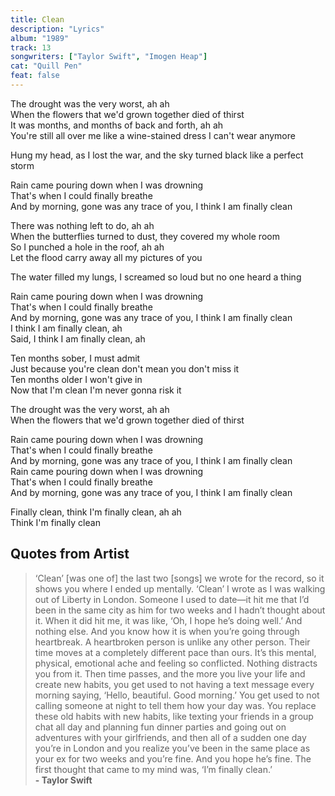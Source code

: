 ```yaml
---
title: Clean
description: "Lyrics"
album: "1989"
track: 13
songwriters: ["Taylor Swift", "Imogen Heap"]
cat: "Quill Pen"
feat: false
---
```


<p className="verse-one">
The drought was the very worst, ah ah <br />
When the flowers that we'd grown together died of thirst <br />
It was months, and months of back and forth, ah ah <br />
You're still all over me like a wine-stained dress I can't wear anymore <br />
</p>
<p className="pre-chorus">
Hung my head, as I lost the war, and the sky turned black like a perfect storm <br />
</p>
<p className="chorus">
Rain came pouring down when I was drowning <br />
That's when I could finally breathe <br />
And by morning, gone was any trace of you, I think I am finally clean <br />
</p>
<p className="verse-two">
There was nothing left to do, ah ah <br />
When the butterflies turned to dust, they covered my whole room <br />
So I punched a hole in the roof, ah ah <br />
Let the flood carry away all my pictures of you <br />
</p>
<p className="pre-chorus">
The water filled my lungs, I screamed so loud but no one heard a thing <br />
</p>
<p className="chorus">
Rain came pouring down when I was drowning <br />
That's when I could finally breathe <br />
And by morning, gone was any trace of you, I think I am finally clean <br />
I think I am finally clean, ah <br />
Said, I think I am finally clean, ah <br />
</p>
<p className="bridge">
Ten months sober, I must admit <br />
Just because you're clean don't mean you don't miss it <br />
Ten months older I won't give in <br />
Now that I'm clean I'm never gonna risk it <br />
</p>
<p className="breakdown">
The drought was the very worst, ah ah <br />
When the flowers that we'd grown together died of thirst <br />
</p>
<p className="chorus">
Rain came pouring down when I was drowning <br />
That's when I could finally breathe <br />
And by morning, gone was any trace of you, I think I am finally clean <br />
Rain came pouring down when I was drowning <br />
That's when I could finally breathe <br />
And by morning, gone was any trace of you, I think I am finally clean <br />
</p>
<p className="outro">
Finally clean, think I'm finally clean, ah ah <br />
Think I'm finally clean <br />
</p>

## Quotes from Artist

<blockquote cite="https://www.elle.com/fashion/a28210/taylor-swift-elle-june-cover-2015/">
‘Clean’ [was one of] the last two [songs] we wrote for the record, so it shows you where I ended up mentally. ‘Clean’ I wrote as I was walking out of Liberty in London. Someone I used to date—it hit me that I’d been in the same city as him for two weeks and I hadn’t thought about it. When it did hit me, it was like, ‘Oh, I hope he’s doing well.’ And nothing else. And you know how it is when you’re going through heartbreak. A heartbroken person is unlike any other person. Their time moves at a completely different pace than ours. It’s this mental, physical, emotional ache and feeling so conflicted. Nothing distracts you from it. Then time passes, and the more you live your life and create new habits, you get used to not having a text message every morning saying, ‘Hello, beautiful. Good morning.’ You get used to not calling someone at night to tell them how your day was. You replace these old habits with new habits, like texting your friends in a group chat all day and planning fun dinner parties and going out on adventures with your girlfriends, and then all of a sudden one day you’re in London and you realize you’ve been in the same place as your ex for two weeks and you’re fine. And you hope he’s fine. The first thought that came to my mind was, ‘I’m finally clean.’
<br />
<b>- Taylor Swift</b>
</blockquote>

